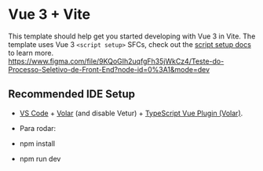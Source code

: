 # Vue 3 + Vite

This template should help get you started developing with Vue 3 in Vite. The template uses Vue 3 `<script setup>` SFCs, check out the [script setup docs](https://v3.vuejs.org/api/sfc-script-setup.html#sfc-script-setup) to learn more.
https://www.figma.com/file/9KQoGIh2uqfgFh35jWkCz4/Teste-do-Processo-Seletivo-de-Front-End?node-id=0%3A1&mode=dev
## Recommended IDE Setup

- [VS Code](https://code.visualstudio.com/) + [Volar](https://marketplace.visualstudio.com/items?itemName=Vue.volar) (and disable Vetur) + [TypeScript Vue Plugin (Volar)](https://marketplace.visualstudio.com/items?itemName=Vue.vscode-typescript-vue-plugin).

- Para rodar:
- npm install
- npm run dev
